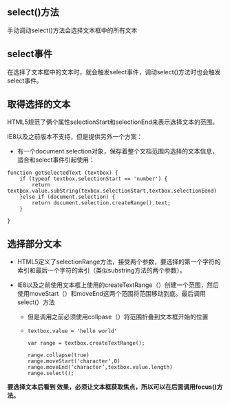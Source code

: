 ## select\(\)方法

手动调动select\(\)方法会选择文本框中的所有文本

## select事件

在选择了文本框中的文本时，就会触发select事件，调动select\(\)方法时也会触发select事件。

## 取得选择的文本

HTML5规范了俩个属性selectionStart和selectionEnd来表示选择文本的范围。

IE8以及之前版本不支持，但是提供另外一个方案：

* 有一个document.selection对象，保存着整个文档范围内选择的文本信息，适合和select事件引起使用：

```
function getSelectedText (textbox) {
    if (typeof textbox.selectionStart == 'number') {
        return textbox.value.subString(texbox.selectionStart,textbox.selectionEend)
    }else if (document.selection) {
        return document.selection.createRange().text;
    }

}
```

## 选择部分文本

* HTML5定义了selectionRange方法，接受两个参数，要选择的第一个字符的索引和最后一个字符的索引（类似substring方法的两个参数）。
* IE8以及之前使用文本框上使用的createTextRange（）创建一个范围，然后使用moveStart（）和moveEnd这两个范围将范围移动到底。最后调用select\(）方法

  * 但是调用之前必须使用collpase（）将范围折叠到文本框开始的位置
  * ```
    textbox.value = 'hello world'

    var range = textbox.createTextRange();

    range.collapse(true)
    range.moveStart('character',0)
    range.moveEnd(‘character’,textbox.value.length)
    range.select();
    ```

**要选择文本后看到 效果，必须让文本框获取焦点，所以可以在后面调用focus\(\)方法。**

